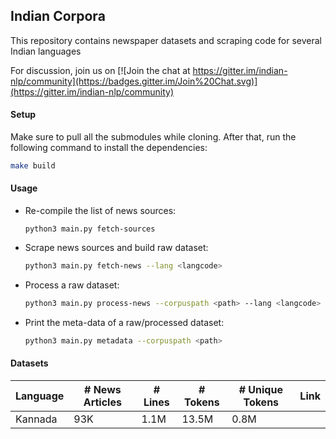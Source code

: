 ## Indian Corpora



This repository contains newspaper datasets and scraping code for several Indian languages

For discussion, join us on [![Join the chat at https://gitter.im/indian-nlp/community](https://badges.gitter.im/Join%20Chat.svg)](https://gitter.im/indian-nlp/community)



#### Setup

Make sure to pull all the submodules while cloning. After that, run the following command to install the dependencies:
```bash
make build
```



#### Usage

* Re-compile the list of news sources:

  ```
  python3 main.py fetch-sources
  ```

* Scrape news sources and build raw dataset:

  ```bash
  python3 main.py fetch-news --lang <langcode>
  ```

* Process a raw dataset:

  ```bash
  python3 main.py process-news --corpuspath <path> --lang <langcode>
  ```

* Print the meta-data of a raw/processed dataset:

  ```bash
  python3 main.py metadata --corpuspath <path>
  ```


#### Datasets

| Language | # News Articles | # Lines | # Tokens  | # Unique Tokens | Link |
| -------- | --------------- | ------- | --------- | --------------- | ---- |
| Kannada  | 93K          | 1.1M | 13.5M | 0.8M         |      |

